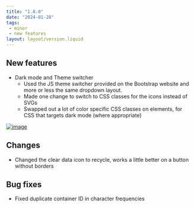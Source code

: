 ```yaml
---
title: "1.8.0"
date: "2024-01-28"
tags: 
 - minor
 - new features
layout: layout/version.liquid
---
```

## New features
- Dark mode and Theme switcher 
  - Used the JS theme switcher provided on the Bootstrap website and more or less the same dropdown layout.
  - Made one change to switch to CSS classes for the icons instead of SVGs
  - Swapped out a lot of color specific CSS classes on elements, for CSS that targets dark mode (where appropriate)  

[![image](https://github.com/stickerboy/convrtrjs/assets/1421538/7fce66d3-ebbe-4b8a-803b-7965ec334f46)](https://github.com/stickerboy/convrtrjs/assets/1421538/7fce66d3-ebbe-4b8a-803b-7965ec334f46)  

## Changes
- Changed the clear data icon to recycle, works a little better on a button without borders

## Bug fixes
- Fixed duplicate container ID in character frequencies